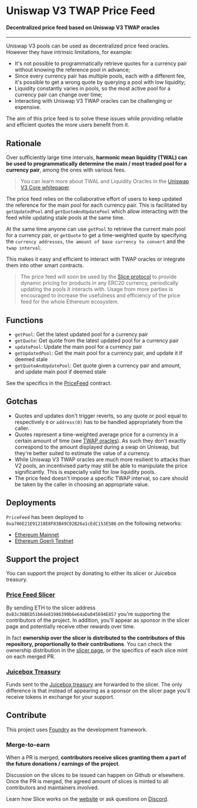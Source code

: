 # Uniswap V3 TWAP Price Feed

#### Decentralized price feed based on Uniswap V3 TWAP oracles

---

Uniswap V3 pools can be used as decentralized price feed oracles. However they have intrinsic limitations, for example:

- It's not possible to programmatically retrieve quotes for a currency pair without knowing the reference pool in advance;
- Since every currency pair has multiple pools, each with a different fee, it's possible to get a wrong quote by querying a pool with low liquidity;
- Liquidity constantly varies in pools, so the most active pool for a currency pair can change over time;
- Interacting with Uniswap V3 TWAP oracles can be challenging or expensive.

The aim of this price feed is to solve these issues while providing reliable and efficient quotes the more users benefit from it.

## Rationale

Over sufficiently large time intervals, **harmonic mean liquidity (TWAL) can be used to programmatically determine the main / most traded pool for a currency pair**, among the ones with various fees.

> You can learn more about TWAL and Liquidity Oracles in the [Uniswap V3 Core whitepaper](https://uniswap.org/whitepaper-v3.pdf).

The price feed relies on the collaborative effort of users to keep updated the reference for the main pool for each currency pair. This is facilitated by `getUpdatedPool` and `getQuoteAndUpdatePool` which allow interacting with the feed while updating stale pools at the same time.

At the same time anyone can use `getPool` to retrieve the current main pool for a currency pair, or `getQuote` to get a time-weighted quote by specifying the `currency addresses`, `the amount of base currency to convert` and the `twap interval`.

This makes it easy and efficient to interact with TWAP oracles or integrate them into other smart contracts.

> The price feed will soon be used by the [Slice protocol](https://slice.so) to provide dynamic pricing for products in any ERC20 currency, periodically updating the pools it interacts with. Usage from more parties is encouraged to increase the usefulness and efficiency of the price feed for the whole Ethereum ecosystem.

## Functions

- `getPool`: Get the latest updated pool for a currency pair
- `getQuote`: Get quote from the latest updated pool for a currency pair
- `updatePool`: Update the main pool for a currency pair
- `getUpdatedPool`: Get the main pool for a currency pair, and update it if deemed stale
- `getQuoteAndUpdatePool`: Get quote given a currency pair and amount, and update main pool if deemed stale

See the specifics in the [PriceFeed](contracts/PriceFeed.sol) contract.

## Gotchas

- Quotes and updates don&apos;t trigger reverts, so any quote or pool equal to respectively `0` or `address(0)` has to be handled appropriately from the caller.
- Quotes represent a time-weighted average price for a currency in a certain amount of time (see [TWAP oracles](https://docs.uniswap.org/protocol/concepts/V3-overview/oracle)). As such they don&apos;t exactly correspond to the amount displayed during a swap on Uniswap, but they're better suited to estimate the value of a currency.
- While Uniswap V3 TWAP oracles are much more resilient to attacks than V2 pools, an incentivised party may still be able to manipulate the price significantly. This is especially valid for low liquidity pools.
- The price feed doesn&apos;t impose a specific TWAP interval, so care should be taken by the caller in choosing an appropriate value.

## Deployments

`PriceFeed` has been deployed to `0xa706E21E91218E8F83B49C02B26a1cEdC153E586` on the following networks:

- [Ethereum Mainnet](https://etherscan.io/address/0xa706E21E91218E8F83B49C02B26a1cEdC153E586)
- [Ethereum Goerli Testnet](https://goerli.etherscan.io/address/0xa706E21E91218E8F83B49C02B26a1cEdC153E586)

## Support the project

You can support the project by donating to either its slicer or Juicebox treasury.

### [Price Feed Slicer](https://slice.so/slicer/22)

By sending ETH to the slicer address `0x83c36BED51b6de81986390b6e64aDa045694E857` you're supporting the contributors of the project. In addition, you&apos;ll appear as sponsor in the slicer page and potentially receive other rewards over time.

In fact **ownership over the slicer is distributed to the contributors of this repository, proportionally to their contributions**. You can check the ownership distribution in the [slicer page](https://slice.so/slicer/22?view=owners), or the specifics of each slice mint on each merged PR.

### [Juicebox Treasury](https://juicebox.money/v2/p/264)

Funds sent to the [Juicebox treasury](https://juicebox.money/v2/p/264) are forwarded to the slicer. The only difference is that instead of appearing as a sponsor on the slicer page you&apos;ll receive tokens in exchange for your support.

## Contribute

This project uses [Foundry](https://github.com/foundry-rs/foundry) as the development framework.

### Merge-to-earn

When a PR is merged, **contributors receive slices granting them a part of the future donations / earnings of the project**.

Discussion on the slices to be issued can happen on Github or elsewhere. Once the PR is merged, the agreed amount of slices is minted to all contributors and maintainers involved.

Learn how Slice works on the [website](https://slice.so) or ask questions on [Discord](https://discord.gg/c7puDHjgMU).
